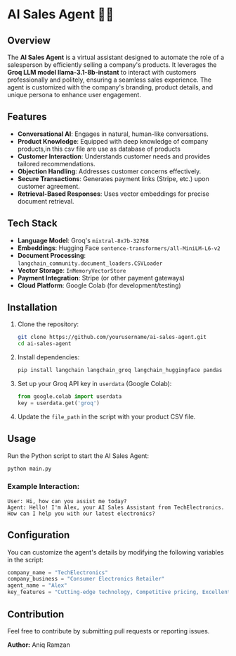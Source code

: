 # AI Sales Agent 🤖💼

## Overview
The **AI Sales Agent** is a virtual assistant designed to automate the role of a salesperson by efficiently selling a company's products. It leverages the **Groq LLM model llama-3.1-8b-instant** to interact with customers professionally and politely, ensuring a seamless sales experience. The agent is customized with the company's branding, product details, and unique persona to enhance user engagement.

## Features
- **Conversational AI**: Engages in natural, human-like conversations.
- **Product Knowledge**: Equipped with deep knowledge of company products,in this csv file are use as database of products
- **Customer Interaction**: Understands customer needs and provides tailored recommendations.
- **Objection Handling**: Addresses customer concerns effectively.
- **Secure Transactions**: Generates payment links (Stripe, etc.) upon customer agreement.
- **Retrieval-Based Responses**: Uses vector embeddings for precise document retrieval.

## Tech Stack
- **Language Model**: Groq's `mixtral-8x7b-32768`
- **Embeddings**: Hugging Face `sentence-transformers/all-MiniLM-L6-v2`
- **Document Processing**: `langchain_community.document_loaders.CSVLoader`
- **Vector Storage**: `InMemoryVectorStore`
- **Payment Integration**: Stripe (or other payment gateways)
- **Cloud Platform**: Google Colab (for development/testing)

## Installation
1. Clone the repository:
   ```sh
   git clone https://github.com/yourusername/ai-sales-agent.git
   cd ai-sales-agent
   ```
2. Install dependencies:
   ```sh
   pip install langchain langchain_groq langchain_huggingface pandas
   ```
3. Set up your Groq API key in `userdata` (Google Colab):
   ```python
   from google.colab import userdata
   key = userdata.get('groq')
   ```
4. Update the `file_path` in the script with your product CSV file.

## Usage
Run the Python script to start the AI Sales Agent:
```sh
python main.py
```
### Example Interaction:
```
User: Hi, how can you assist me today?
Agent: Hello! I'm Alex, your AI Sales Assistant from TechElectronics. How can I help you with our latest electronics?
```

## Configuration
You can customize the agent's details by modifying the following variables in the script:
```python
company_name = "TechElectronics"
company_business = "Consumer Electronics Retailer"
agent_name = "Alex"
key_features = "Cutting-edge technology, Competitive pricing, Excellent customer service"
```

## Contribution
Feel free to contribute by submitting pull requests or reporting issues.

**Author:** Aniq Ramzan

